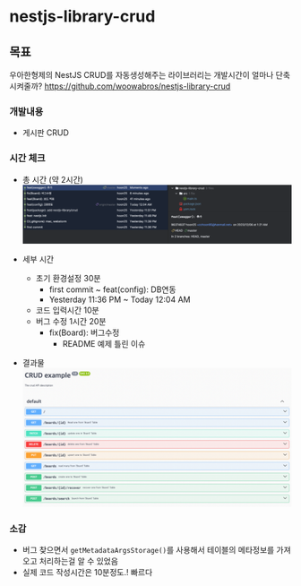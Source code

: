 # nestjs-library-crud

## 목표
우아한형제의 NestJS CRUD를 자동생성해주는 라이브러리는 개발시간이 얼마나 단축시켜줄까?
https://github.com/woowabros/nestjs-library-crud

### 개발내용
- 게시판 CRUD

### 시간 체크
- 총 시간 (약 2시간)
![img.png](resources/time.png)


- 세부 시간
  - 초기 환경설정 30분
    - first commit ~ feat(config): DB연동
    - Yesterday 11:36 PM ~ Today 12:04 AM 
  - 코드 입력시간 10분
  - 버그 수정 1시간 20분 
    - fix(Board): 버그수정
      - README 예제 틀린 이슈
- 결과물
    ![img.png](resources/swagger.png)


### 소감
- 버그 찾으면서 `getMetadataArgsStorage()`를 사용해서 테이블의 메타정보를 가져오고 처리하는걸 알 수 있었음
- 실제 코드 작성시간은 10분정도.! 빠르다
